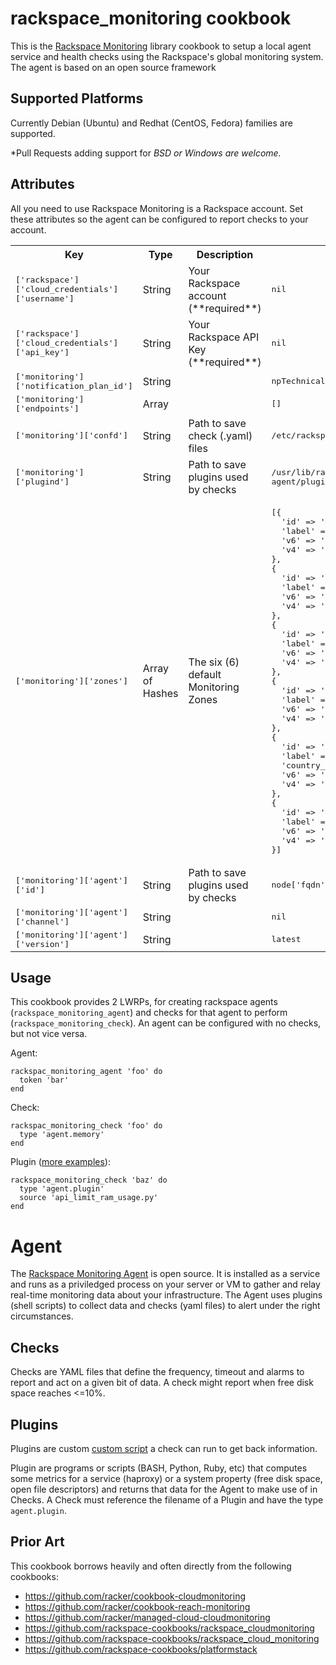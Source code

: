 # rackspace_monitoring cookbook

This is the [Rackspace Monitoring](http://www.rackspace.com/cloud/monitoring) library cookbook to setup a local agent service and health checks using the Rackspace's global monitoring system. The agent is based on an open source framework

## Supported Platforms

Currently Debian (Ubuntu) and Redhat (CentOS, Fedora) families are supported.

*Pull Requests adding support for  *BSD or Windows are welcome.*

## Attributes

All you need to use Rackspace Monitoring is a Rackspace account. Set these attributes so the agent can be configured to report checks to your account.

<table>
  <tr>
    <th>Key</th>
    <th>Type</th>
    <th>Description</th>
    <th>Default</th>
  </tr>
  <tr>
    <td><tt>['rackspace']['cloud_credentials']['username']</tt></td>
    <td>String</td>
    <td>Your Rackspace account (**required**)</td>
    <td><tt>nil</tt></td>
  </tr>
  <tr>
    <td><tt>['rackspace']['cloud_credentials']['api_key']</tt></td>
    <td>String</td>
    <td>Your Rackspace API Key (**required**)</td>
    <td><tt>nil</tt></td>
  </tr>
  <tr>
    <td><tt>['monitoring']['notification_plan_id']</tt></td>
    <td>String</td>
    <td></td>
    <td><tt>npTechnicalContactsEmail</tt></td>
  </tr>
  <tr>
    <td><tt>['monitoring']['endpoints']</tt></td>
    <td>Array</td>
    <td></td>
    <td><tt>[]</tt></td>
  </tr>
  <tr>
    <td><tt>['monitoring']['confd']</tt></td>
    <td>String</td>
    <td>Path to save check (.yaml) files</td>
    <td><tt>/etc/rackspace-monitoring-agent.conf.d</tt></td>
  </tr>
  <tr>
    <td><tt>['monitoring']['plugind']</tt></td>
    <td>String</td>
    <td>Path to save plugins used by checks</td>
    <td><tt>/usr/lib/rackspace-monitoring-agent/plugins</tt></td>
  </tr>
  <tr>
    <td><tt>['monitoring']['zones']</tt></td>
    <td>Array of Hashes</td>
    <td>The six (6) default Monitoring Zones</td>
    <td><tt><pre>[{
  'id' => 'mzdfw',
  'label' => 'Dallas Fort Worth (DFW)',
  'v6' => '2001:4800:7902:0001::/64',
  'v4' => '50.56.142.128/26'
},
{
  'id' => 'mzhkg',
  'label' => 'Hong Kong (HKG)',
  'v6' => '2401:1800:7902:0001::/64',
  'v4' => '180.150.149.64/26'
},
{
  'id' => 'mziad',
  'label' => 'Northern Virginia (IAD)',
  'v6' => '2001:4802:7902:0001::/64',
  'v4' => '69.20.52.192/26'
},
{
  'id' => 'mzlon',
  'label' => 'London (LON)',
  'v6' => '2a00:1a48:7902:0001::/64',
  'v4' => '78.136.44.0/26'
},
{
  'id' => 'mzord',
  'label' => 'Chicago (ORD)',
  'country_code' => 'US',
  'v6' => '2001:4801:7902:0001::/64',
  'v4' => '50.57.61.0/26'
},
{
  'id' => 'mzsyd',
  'label' => 'Sydney (SYD)',
  'v6' => '2401:1801:7902:0001::/64',
  'v4' => '119.9.5.0/26'
}]</pre></tt></td>
  </tr>
  <tr>
    <td><tt>['monitoring']['agent']['id']</tt></td>
    <td>String</td>
    <td>Path to save plugins used by checks</td>
    <td><tt>node['fqdn']</tt></td>
  </tr>
  <tr>
    <td><tt>['monitoring']['agent']['channel']</tt></td>
    <td>String</td>
    <td></td>
    <td><tt>nil</tt></td>
  </tr>
  <tr>
    <td><tt>['monitoring']['agent']['version']</tt></td>
    <td>String</td>
    <td></td>
    <td><tt>latest</tt></td>
  </tr>
</table>

## Usage

This cookbook provides 2 LWRPs, for creating rackspace agents (`rackspace_monitoring_agent`) and checks for that agent to perform (`rackspace_monitoring_check`). An agent can be configured with no checks, but not vice versa.

Agent:
```shell
rackspac_monitoring_agent 'foo' do
  token 'bar'
end
```

Check:
```shell
rackspac_monitoring_check 'foo' do
  type 'agent.memory'
end
```

Plugin ([more examples](https://github.com/racker/rackspace-monitoring-agent-plugins-contrib)):
```shell
rackspace_monitoring_check 'baz' do
  type 'agent.plugin'
  source 'api_limit_ram_usage.py'
end
```


# Agent

The [Rackspace Monitoring Agent](https://github.com/virgo-agent-toolkit/rackspace-monitoring-agent) is open source. It is installed as a service and runs as a priviledged process on your server or VM to gather and relay real-time monitoring data about your infrastructure. The Agent uses plugins (shell scripts) to collect data and checks (yaml files) to alert under the right circumstances.

## Checks

Checks are YAML files that define the frequency, timeout and alarms to report and act on a given bit of data. A check might report when free disk space reaches <=10%.

## Plugins

Plugins are custom [custom script](http://docs.rackspace.com/cm/api/v1.0/cm-devguide/content/appendix-check-types-agent.html#section-ct-agent.plugin) a check can run to get back information.

Plugin are programs or scripts (BASH, Python, Ruby, etc)  that computes some metrics for a service (haproxy) or a system property (free disk space, open file descriptors) and returns that data for the Agent to make use of in Checks. A Check must reference the filename of a Plugin and have the type `agent.plugin`.

## Prior Art

This cookbook borrows heavily and often directly from the following cookbooks:

 * https://github.com/racker/cookbook-cloudmonitoring
 * https://github.com/racker/cookbook-reach-monitoring
 * https://github.com/racker/managed-cloud-cloudmonitoring
 * https://github.com/rackspace-cookbooks/rackspace_cloudmonitoring
 * https://github.com/rackspace-cookbooks/rackspace_cloud_monitoring
 * https://github.com/rackspace-cookbooks/platformstack
